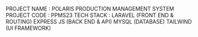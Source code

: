 PROJECT NAME : POLARIS PRODUCTION MANAGEMENT SYSTEM
PROJECT CODE : PPMS23
TECH STACK   : LARAVEL (FRONT END & ROUTING)
               EXPRESS JS (BACK END & API)
               MYSQL (DATABASE)
               TAILWIND (UI FRAMEWORK)